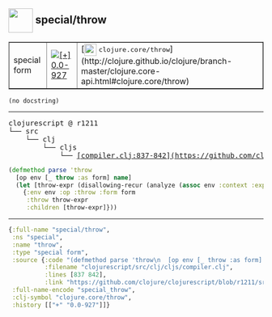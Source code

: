 ## <img width="48px" valign="middle" src="http://i.imgur.com/Hi20huC.png"> special/throw

 <table border="1">
<tr>
<td>special form</td>
<td><a href="https://github.com/cljsinfo/api-refs/tree/0.0-927"><img valign="middle" alt="[+] 0.0-927" src="https://img.shields.io/badge/+-0.0--927-lightgrey.svg"></a> </td>
<td>
[<img height="24px" valign="middle" src="http://i.imgur.com/1GjPKvB.png"> <samp>clojure.core/throw</samp>](http://clojure.github.io/clojure/branch-master/clojure.core-api.html#clojure.core/throw)
</td>
</tr>
</table>

 <samp>
</samp>

```
(no docstring)
```

---

 <pre>
clojurescript @ r1211
└── src
    └── clj
        └── cljs
            └── <ins>[compiler.clj:837-842](https://github.com/clojure/clojurescript/blob/r1211/src/clj/cljs/compiler.clj#L837-L842)</ins>
</pre>

```clj
(defmethod parse 'throw
  [op env [_ throw :as form] name]
  (let [throw-expr (disallowing-recur (analyze (assoc env :context :expr) throw))]
    {:env env :op :throw :form form
     :throw throw-expr
     :children [throw-expr]}))
```


---

```clj
{:full-name "special/throw",
 :ns "special",
 :name "throw",
 :type "special form",
 :source {:code "(defmethod parse 'throw\n  [op env [_ throw :as form] name]\n  (let [throw-expr (disallowing-recur (analyze (assoc env :context :expr) throw))]\n    {:env env :op :throw :form form\n     :throw throw-expr\n     :children [throw-expr]}))",
          :filename "clojurescript/src/clj/cljs/compiler.clj",
          :lines [837 842],
          :link "https://github.com/clojure/clojurescript/blob/r1211/src/clj/cljs/compiler.clj#L837-L842"},
 :full-name-encode "special_throw",
 :clj-symbol "clojure.core/throw",
 :history [["+" "0.0-927"]]}

```
